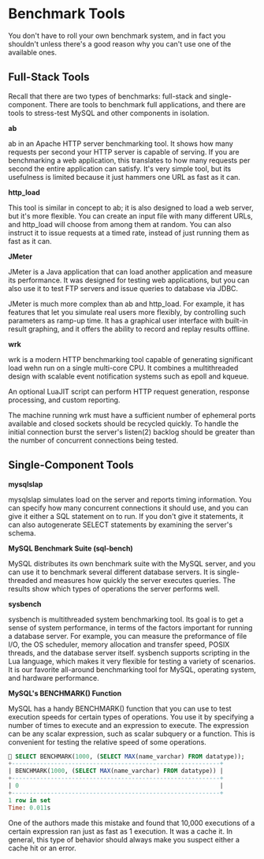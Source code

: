 # Benchmark Tools

You don't have to roll your own benchmark system, and in fact you shouldn't unless there's a good reason why you can't use one of the available ones.

## Full-Stack Tools

Recall that there are two types of benchmarks: full-stack and single-component. There are tools to benchmark full applications, and there are tools to stress-test MySQL and other components in isolation.

**ab**

ab in an Apache HTTP server benchmarking tool. It shows how many requests per second your HTTP server is capable of serving. If you are benchmarking a web application, this translates to how many requests per second the entire application can satisfy. It's very simple tool, but its usefulness is limited because it just hammers one URL as fast as it can.

**http_load**

This tool is similar in concept to ab; it is also designed to load a web server, but it's more flexible. You can create an input file with many different URLs, and http_load will choose from among them at random. You can also instruct it to issue requests at a timed rate, instead of just running them as fast as it can.

**JMeter**

JMeter is a Java application that can load another application and measure its performance. It was designed for testing web applications, but you can also use it to test FTP servers and issue queries to database via JDBC.

JMeter is much more complex than ab and http_load. For example, it has features that let you simulate real users more flexibly, by controlling such parameters as ramp-up time. It has a graphical user interface with built-in result graphing, and it offers the ability to record and replay results offline.

**wrk**

wrk is a modern HTTP benchmarking tool capable of generating significant load wehn run on a single multi-core CPU. It combines a multithreaded design with scalable event notification systems such as epoll and kqueue.

An optional LuaJIT script can perform HTTP request generation, response processing, and custom reporting.

The machine running wrk must have a sufficient number of ephemeral ports available and closed sockets should be recycled quickly. To handle the initial connection burst the server's listen(2) backlog should be greater than the number of concurrent connections being tested.

## Single-Component Tools

**mysqlslap**

mysqlslap simulates load on the server and reports timing information. You can specify how many concurrent connections it should use, and you can give it either a SQL statement on to run. If you don't give it statements, it can also autogenerate SELECT statements by examining the server's schema.

**MySQL Benchmark Suite (sql-bench)**

MySQL distributes its own benchmark suite with the MySQL server, and you can use it to benchmark several different database servers. It is single-threaded and measures how quickly the server executes queries. The results show which types of operations the server performs well.


**sysbench**

sysbench is multithreaded system benchmarking tool. Its goal is to get a sense of system performance, in terms of the factors important for running a database server. For example, you can measure the preformance of file I/O, the OS scheduler, memory allocation and transfer speed, POSIX threads, and the database server itself. sysbench supports scripting in the Lua language, which makes it very flexible for testing a variety of scenarios. It is our favorite all-around benchmarking tool for MySQL, operating system, and hardware performance. 

**MySQL's BENCHMARK() Function**

MySQL has a handy BENCHMARK() function that you can use to test execution speeds for certain types of operations. You use it by specifying a number of times to execute and an expression to execute. The expression can be any scalar expression, such as scalar subquery or a function. This is convenient for testing the relative speed of some operations.

```sql
 SELECT BENCHMARK(1000, (SELECT MAX(name_varchar) FROM datatype));
+-----------------------------------------------------------+
| BENCHMARK(1000, (SELECT MAX(name_varchar) FROM datatype)) |
+-----------------------------------------------------------+
| 0                                                         |
+-----------------------------------------------------------+
1 row in set
Time: 0.011s
```

One of the authors made this mistake and found that 10,000 executions of a certain expression ran just as fast as 1 execution. It was a cache it. In general, this type of behavior should always make you suspect either a cache hit or an error.


